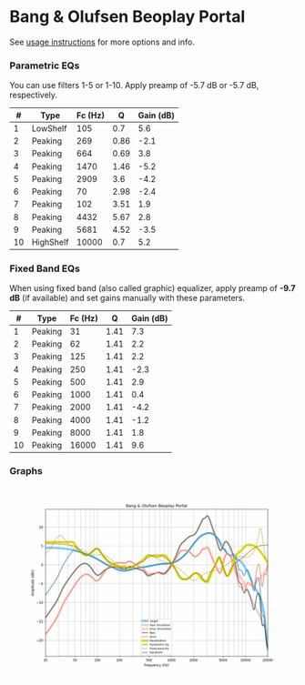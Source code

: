 # Bang & Olufsen Beoplay Portal
See [usage instructions](https://github.com/jaakkopasanen/AutoEq#usage) for more options and info.

### Parametric EQs
You can use filters 1-5 or 1-10. Apply preamp of -5.7 dB or -5.7 dB, respectively.

|   # | Type      |   Fc (Hz) |    Q |   Gain (dB) |
|-----|-----------|-----------|------|-------------|
|   1 | LowShelf  |       105 | 0.7  |         5.6 |
|   2 | Peaking   |       269 | 0.86 |        -2.1 |
|   3 | Peaking   |       664 | 0.69 |         3.8 |
|   4 | Peaking   |      1470 | 1.46 |        -5.2 |
|   5 | Peaking   |      2909 | 3.6  |        -4.2 |
|   6 | Peaking   |        70 | 2.98 |        -2.4 |
|   7 | Peaking   |       102 | 3.51 |         1.9 |
|   8 | Peaking   |      4432 | 5.67 |         2.8 |
|   9 | Peaking   |      5681 | 4.52 |        -3.5 |
|  10 | HighShelf |     10000 | 0.7  |         5.2 |

### Fixed Band EQs
When using fixed band (also called graphic) equalizer, apply preamp of **-9.7 dB** (if available) and set gains manually with these parameters.

|   # | Type    |   Fc (Hz) |    Q |   Gain (dB) |
|-----|---------|-----------|------|-------------|
|   1 | Peaking |        31 | 1.41 |         7.3 |
|   2 | Peaking |        62 | 1.41 |         2.2 |
|   3 | Peaking |       125 | 1.41 |         2.2 |
|   4 | Peaking |       250 | 1.41 |        -2.3 |
|   5 | Peaking |       500 | 1.41 |         2.9 |
|   6 | Peaking |      1000 | 1.41 |         0.4 |
|   7 | Peaking |      2000 | 1.41 |        -4.2 |
|   8 | Peaking |      4000 | 1.41 |        -1.2 |
|   9 | Peaking |      8000 | 1.41 |         1.8 |
|  10 | Peaking |     16000 | 1.41 |         9.6 |

### Graphs
![](./Bang%20&%20Olufsen%20Beoplay%20Portal.png)

